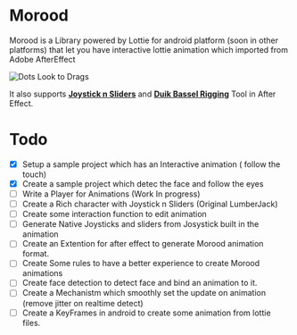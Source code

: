 # Morood
Morood is a Library powered by Lottie for android platform (soon in other platforms) that let you have interactive lottie animation which imported from Adobe AfterEffect 

![Dots Look to Drags](https://github.com/amirghm/LumberJack/blob/master/dots-look-to-drags.gif)

It also supports [**Joystick n Sliders**](https://aescripts.com/joysticks-n-sliders/) and [**Duik Bassel Rigging**](https://rainboxlab.org/tools/duik/) Tool in After Effect. 



# Todo
- [x] Setup a sample project which has an Interactive animation ( follow the touch)
- [x] Create a sample project which detec the face and follow the eyes
- [ ] Write a Player for Animations (Work In progress)
- [ ] Create a Rich character with Joystick n Sliders (Original LumberJack)
- [ ] Create some interaction function to edit animation
- [ ] Generate Native Joysticks and sliders from Josystick built in the animation
- [ ] Create an Extention for after effect to generate Morood animation format.
- [ ] Create Some rules to have a better experience to create Morood animations
- [ ] Create face detection to detect face and bind an animation to it.
- [ ] Create a Mechanistm which smoothly set the update on animation (remove jitter on realtime detect)
- [ ] Create a KeyFrames in android to create some animation from lottie files.
